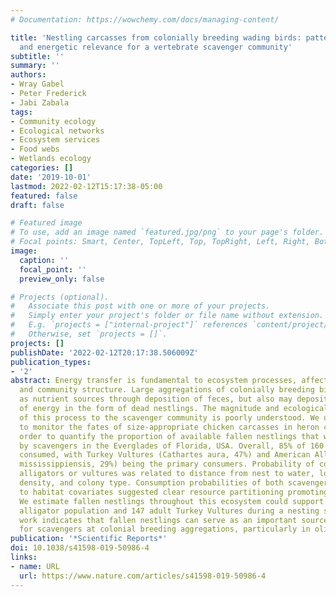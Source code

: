 ```yaml
---
# Documentation: https://wowchemy.com/docs/managing-content/

title: 'Nestling carcasses from colonially breeding wading birds: patterns of access
  and energetic relevance for a vertebrate scavenger community'
subtitle: ''
summary: ''
authors:
- Wray Gabel
- Peter Frederick
- Jabi Zabala
tags:
- Community ecology
- Ecological networks
- Ecosystem services
- Food webs
- Wetlands ecology
categories: []
date: '2019-10-01'
lastmod: 2022-02-12T15:17:38-05:00
featured: false
draft: false

# Featured image
# To use, add an image named `featured.jpg/png` to your page's folder.
# Focal points: Smart, Center, TopLeft, Top, TopRight, Left, Right, BottomLeft, Bottom, BottomRight.
image:
  caption: ''
  focal_point: ''
  preview_only: false

# Projects (optional).
#   Associate this post with one or more of your projects.
#   Simply enter your project's folder or file name without extension.
#   E.g. `projects = ["internal-project"]` references `content/project/deep-learning/index.md`.
#   Otherwise, set `projects = []`.
projects: []
publishDate: '2022-02-12T20:17:38.506009Z'
publication_types:
- '2'
abstract: Energy transfer is fundamental to ecosystem processes, affecting productivity
  and community structure. Large aggregations of colonially breeding birds are known
  as nutrient sources through deposition of feces, but also may deposit large quantities
  of energy in the form of dead nestlings. The magnitude and ecological relevance
  of this process to the scavenger community is poorly understood. We used trail cameras
  to monitor the fates of size-appropriate chicken carcasses in heron colonies in
  order to quantify the proportion of available fallen nestlings that were consumed
  by scavengers in the Everglades of Florida, USA. Overall, 85% of 160 carcasses were
  consumed, with Turkey Vultures (Cathartes aura, 47%) and American Alligators (Alligator
  mississippiensis, 29%) being the primary consumers. Probability of consumption by
  alligators or vultures was related to distance from nest to water, local nesting
  density, and colony type. Consumption probabilities of both scavengers in relation
  to habitat covariates suggested clear resource partitioning promoting coexistence.
  We estimate fallen nestlings throughout this ecosystem could support 16% of the
  alligator population and 147 adult Turkey Vultures during a nesting season. This
  work indicates that fallen nestlings can serve as an important source of energy
  for scavengers at colonial breeding aggregations, particularly in oligotrophic systems.
publication: '*Scientific Reports*'
doi: 10.1038/s41598-019-50986-4
links:
- name: URL
  url: https://www.nature.com/articles/s41598-019-50986-4
---
```

